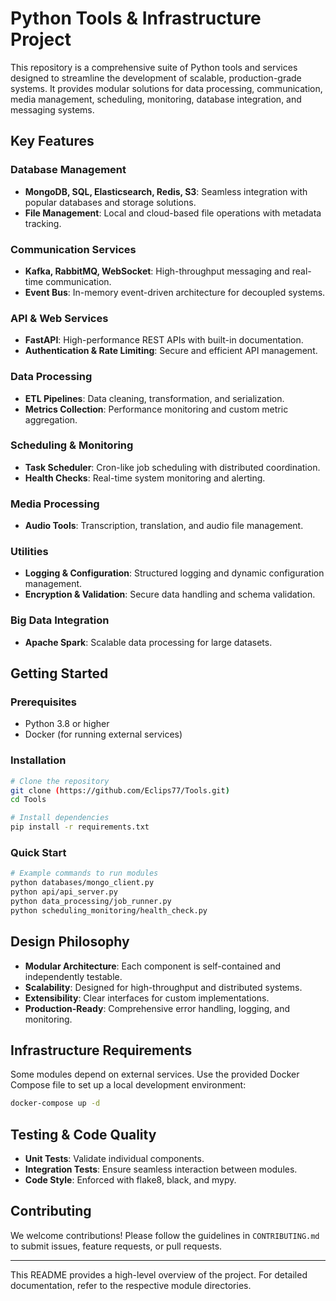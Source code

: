 # Python Tools & Infrastructure Project

This repository is a comprehensive suite of Python tools and services designed to streamline the development of scalable, production-grade systems. It provides modular solutions for data processing, communication, media management, scheduling, monitoring, database integration, and messaging systems.

## Key Features

### Database Management
- **MongoDB, SQL, Elasticsearch, Redis, S3**: Seamless integration with popular databases and storage solutions.
- **File Management**: Local and cloud-based file operations with metadata tracking.

### Communication Services
- **Kafka, RabbitMQ, WebSocket**: High-throughput messaging and real-time communication.
- **Event Bus**: In-memory event-driven architecture for decoupled systems.

### API & Web Services
- **FastAPI**: High-performance REST APIs with built-in documentation.
- **Authentication & Rate Limiting**: Secure and efficient API management.

### Data Processing
- **ETL Pipelines**: Data cleaning, transformation, and serialization.
- **Metrics Collection**: Performance monitoring and custom metric aggregation.

### Scheduling & Monitoring
- **Task Scheduler**: Cron-like job scheduling with distributed coordination.
- **Health Checks**: Real-time system monitoring and alerting.

### Media Processing
- **Audio Tools**: Transcription, translation, and audio file management.

### Utilities
- **Logging & Configuration**: Structured logging and dynamic configuration management.
- **Encryption & Validation**: Secure data handling and schema validation.

### Big Data Integration
- **Apache Spark**: Scalable data processing for large datasets.

## Getting Started

### Prerequisites
- Python 3.8 or higher
- Docker (for running external services)

### Installation
```bash
# Clone the repository
git clone (https://github.com/Eclips77/Tools.git)
cd Tools

# Install dependencies
pip install -r requirements.txt
```

### Quick Start
```bash
# Example commands to run modules
python databases/mongo_client.py
python api/api_server.py
python data_processing/job_runner.py
python scheduling_monitoring/health_check.py
```

## Design Philosophy
- **Modular Architecture**: Each component is self-contained and independently testable.
- **Scalability**: Designed for high-throughput and distributed systems.
- **Extensibility**: Clear interfaces for custom implementations.
- **Production-Ready**: Comprehensive error handling, logging, and monitoring.

## Infrastructure Requirements
Some modules depend on external services. Use the provided Docker Compose file to set up a local development environment:
```bash
docker-compose up -d
```

## Testing & Code Quality
- **Unit Tests**: Validate individual components.
- **Integration Tests**: Ensure seamless interaction between modules.
- **Code Style**: Enforced with flake8, black, and mypy.

## Contributing
We welcome contributions! Please follow the guidelines in `CONTRIBUTING.md` to submit issues, feature requests, or pull requests.

---

This README provides a high-level overview of the project. For detailed documentation, refer to the respective module directories.

